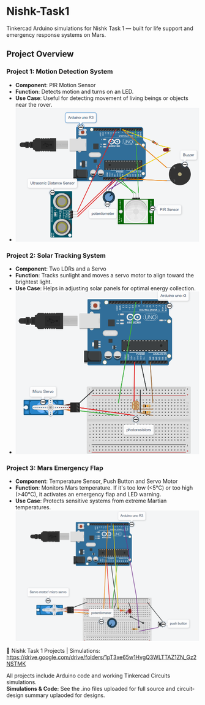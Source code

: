 # Nishk-Task1

Tinkercad Arduino simulations for Nishk Task 1 — built for life support and emergency response systems on Mars.

## Project Overview

###  Project 1: Motion Detection System
- **Component**: PIR Motion Sensor  
- **Function**: Detects motion and turns on an LED.  
- **Use Case**: Useful for detecting movement of living beings or objects near the rover.
- ![Motion Detection System](Screenshot%202025-04-05%20210648.png)

###  Project 2: Solar Tracking System
- **Component**: Two LDRs and a Servo  
- **Function**: Tracks sunlight and moves a servo motor to align toward the brightest light.  
- **Use Case**: Helps in adjusting solar panels for optimal energy collection.
- ![Solar Tracking System](Screenshot%202025-04-05%20211051.png)

###  Project 3: Mars Emergency Flap
- **Component**: Temperature Sensor, Push Button and Servo Motor  
- **Function**: Monitors Mars temperature. If it's too low (<5°C) or too high (>40°C), it activates an emergency flap and LED warning.  
- **Use Case**: Protects sensitive systems from extreme Martian temperatures.
 ![Simulation Screenshot](Screenshot%202025-04-06%20114632.png)


 📎 Nishk Task 1 Projects | Simulations: https://drive.google.com/drive/folders/1pT3xe65w1HvgQ3WLTTAZ1ZN_Gz2NSTMK


All projects include Arduino code and working Tinkercad Circuits simulations.  
**Simulations & Code:** See the .ino files uploaded for full source and circuit-design summary uplaoded for designs.
